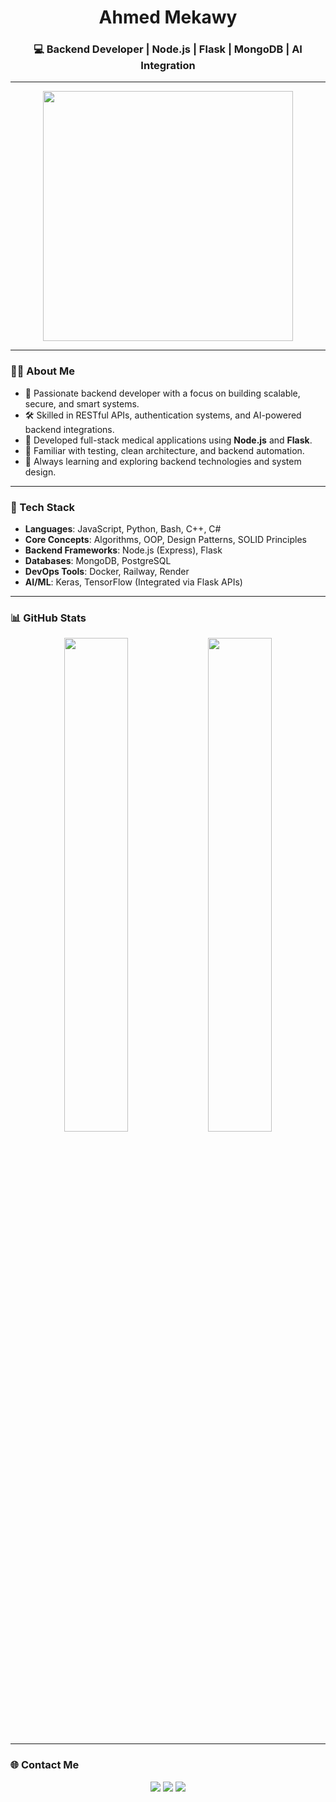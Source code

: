 <h1 align="center">Ahmed Mekawy</h1>
<h3 align="center">💻 Backend Developer | Node.js | Flask | MongoDB | AI Integration</h3>

---

<p align="center">
  <img src="https://media.giphy.com/media/qgQUggAC3Pfv687qPC/giphy.gif" width="400"/>
</p>

---

### 👨‍💻 About Me

- 🧠 Passionate backend developer with a focus on building scalable, secure, and smart systems.
- 🛠️ Skilled in RESTful APIs, authentication systems, and AI-powered backend integrations.
- 🚀 Developed full-stack medical applications using **Node.js** and **Flask**.
- 🧪 Familiar with testing, clean architecture, and backend automation.
- 🧩 Always learning and exploring backend technologies and system design.

---

### 🧰 Tech Stack

- **Languages**: JavaScript, Python, Bash, C++, C#
- **Core Concepts**: Algorithms, OOP, Design Patterns, SOLID Principles
- **Backend Frameworks**: Node.js (Express), Flask
- **Databases**: MongoDB, PostgreSQL
- **DevOps Tools**: Docker, Railway, Render
- **AI/ML**: Keras, TensorFlow (Integrated via Flask APIs)

---

### 📊 GitHub Stats

<p align="center">
  <img src="https://github-readme-stats.vercel.app/api?username=AhmedMekawy&show_icons=true&theme=radical" width="45%"/>
  <img src="https://github-readme-streak-stats.herokuapp.com?user=AhmedMekawy&theme=radical" width="45%"/>
</p>

---

### 🌐 Contact Me

<p align="center">
  <a href="https://www.linkedin.com/in/ahmed-mekkawy-118197229/"><img src="https://img.shields.io/badge/LinkedIn-blue?style=for-the-badge&logo=linkedin" /></a>
  <a href="https://www.facebook.com/profile.php?id=100009085146023"><img src="https://img.shields.io/badge/Facebook-1877F2?style=for-the-badge&logo=facebook&logoColor=white" /></a>
  <a href="https://x.com/A7medMekkawyCS"><img src="https://img.shields.io/badge/Twitter-1DA1F2?style=for-the-badge&logo=twitter&logoColor=white" /></a>
</p>
